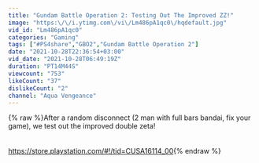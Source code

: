 ```yaml
---
title: "Gundam Battle Operation 2: Testing Out The Improved ZZ!"
image: "https:\/\/i.ytimg.com\/vi\/Lm486pA1qc0\/hqdefault.jpg"
vid_id: "Lm486pA1qc0"
categories: "Gaming"
tags: ["#PS4share","GBO2","Gundam Battle Operation 2"]
date: "2021-10-28T22:36:54+03:00"
vid_date: "2021-10-28T06:49:19Z"
duration: "PT14M44S"
viewcount: "753"
likeCount: "37"
dislikeCount: "2"
channel: "Aqua Vengeance"
---
```

{% raw %}After a random disconnect (2 man with full bars bandai, fix your game), we test out the improved double zeta!<br /><br /><br /><a rel="nofollow" target="blank" href="https://store.playstation.com/#!/tid=CUSA16114_00">https://store.playstation.com/#!/tid=CUSA16114_00</a>{% endraw %}
